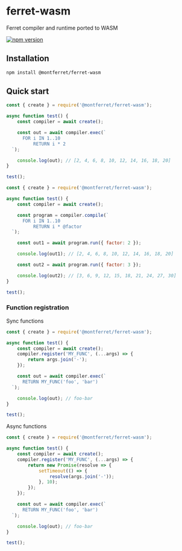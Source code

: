 # ferret-wasm

Ferret compiler and runtime ported to WASM

[![npm version](https://badge.fury.io/js/%40montferret%2Fferret-wasm.svg)](https://badge.fury.io/js/%40montferret%2Fferret-wasm)

## Installation

```sh
npm install @montferret/ferret-wasm
```

## Quick start

```javascript
const { create } = require('@montferret/ferret-wasm');

async function test() {
    const compiler = await create();

    const out = await compiler.exec(`
      FOR i IN 1..10
          RETURN i * 2
  `);

    console.log(out); // [2, 4, 6, 8, 10, 12, 14, 16, 18, 20]
}

test();
```

```javascript
const { create } = require('@montferret/ferret-wasm');

async function test() {
    const compiler = await create();

    const program = compiler.compile(`
      FOR i IN 1..10
          RETURN i * @factor
  `);

    const out1 = await program.run({ factor: 2 });

    console.log(out1); // [2, 4, 6, 8, 10, 12, 14, 16, 18, 20]

    const out2 = await program.run({ factor: 3 });

    console.log(out2); // [3, 6, 9, 12, 15, 18, 21, 24, 27, 30]
}

test();
```

### Function registration

Sync functions

```javascript
const { create } = require('@montferret/ferret-wasm');

async function test() {
    const compiler = await create();
    compiler.register('MY_FUNC', (...args) => {
        return args.join('-');
    });

    const out = await compiler.exec(`
      RETURN MY_FUNC('foo', 'bar')
  `);

    console.log(out); // foo-bar
}

test();
```

Async functions

```javascript
const { create } = require('@montferret/ferret-wasm');

async function test() {
    const compiler = await create();
    compiler.register('MY_FUNC', (...args) => {
        return new Promise(resolve => {
            setTimeout(() => {
                resolve(args.join('-'));
            }, 10);
        });
    });

    const out = await compiler.exec(`
      RETURN MY_FUNC('foo', 'bar')
  `);

    console.log(out); // foo-bar
}

test();
```

